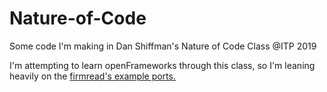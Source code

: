# Nature-of-Code
Some code I'm making in Dan Shiffman's Nature of Code Class @ITP 2019

I'm attempting to learn openFrameworks through this class, so I'm leaning heavily on the [firmread's example ports.](https://github.com/firmread/natureOFcode)
